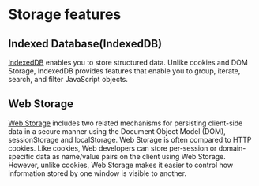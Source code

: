 # Storage features

## Indexed Database(IndexedDB)
[IndexedDB](./IndexedDB) enables you to store structured data. Unlike cookies and DOM Storage, IndexedDB provides features that enable you to group, iterate, search, and filter JavaScript objects.

## Web Storage
[Web Storage](./web-and-offline-storage) includes two related mechanisms for persisting client-side data in a secure manner using the Document Object Model (DOM), sessionStorage and localStorage. Web Storage is often compared to HTTP cookies. Like cookies, Web developers can store per-session or domain-specific data as name/value pairs on the client using Web Storage. However, unlike cookies, Web Storage makes it easier to control how information stored by one window is visible to another. 
